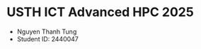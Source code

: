 USTH ICT Advanced HPC 2025
=================================

* Nguyen Thanh Tung
* Student ID: 2440047
